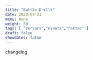 ```yaml
---
title: "Battle Drills"
date: 2023-08-31
menu: none
weight: 50
tags: [ "servers","events","naktac" ]
draft: false
showdates: false
---
```

changelog
